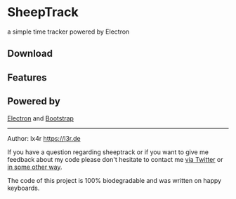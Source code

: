 # SheepTrack

a simple time tracker powered by Electron

## Download

## Features

## Powered by
[Electron](http://electron.atom.io) and [Bootstrap](http://getbootstrap.com)

----
Author: lx4r <https://l3r.de>

If you have a question regarding sheeptrack or if you want to give me feedback about my code please don't hesitate to contact me [via Twitter](https://twitter.com/lx4r) or [in some other way](https://l3r.de/en/contact).

The code of this project is 100% biodegradable and was written on happy keyboards.